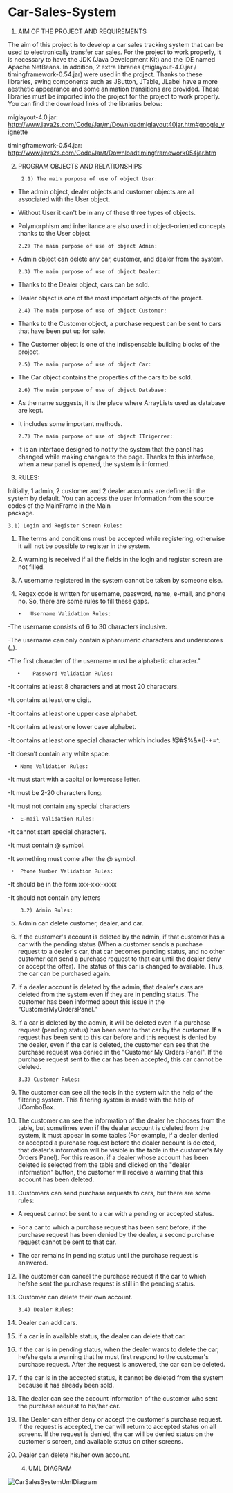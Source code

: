# Car-Sales-System

1.	AIM OF THE PROJECT AND REQUIREMENTS 

The aim of this project is to develop a car sales tracking system that can be used to electronically transfer car sales. For the project to work properly, it is necessary to have the JDK (Java Development Kit) and the IDE named Apache NetBeans. In addition, 2 extra libraries (miglayout-4.0.jar / timingframework-0.54.jar) were used in the project. Thanks to these libraries, swing components such as JButton, JTable, JLabel have a more aesthetic appearance and some animation transitions are provided. These libraries must be imported into the project for the project to work properly. You can find the download links of the libraries below: 

miglayout-4.0.jar: http://www.java2s.com/Code/Jar/m/Downloadmiglayout40jar.htm#google_vignette

timingframework-0.54.jar: http://www.java2s.com/Code/Jar/t/Downloadtimingframework054jar.htm

2.	PROGRAM OBJECTS AND RELATIONSHIPS

         2.1) The main purpose of use of object User:
       
- The admin object, dealer objects and customer objects are all associated with the User object.
- Without User it can't be in any of these three types of objects.
- Polymorphism and inheritance are also used in object-oriented concepts thanks to the User object

      2.2) The main purpose of use of object Admin:
- Admin object can delete any car, customer, and dealer from the system.

      2.3) The main purpose of use of object Dealer: 
- Thanks to the Dealer object, cars can be sold.
- Dealer object is one of the most important objects of the project.

      2.4) The main purpose of use of object Customer:
- Thanks to the Customer object, a purchase request can be sent to cars that have been put up for sale.
- The Customer object is one of the indispensable building blocks of the project.

      2.5) The main purpose of use of object Car:
- The Car object contains the properties of the cars to be sold.

      2.6) The main purpose of use of object Database:
- As the name suggests, it is the place where ArrayLists used as database are kept.
- It includes some important methods.

      2.7) The main purpose of use of object ITrigerrer:
- It is an interface designed to notify the system that the panel has changed while making changes to the page. Thanks to this interface, when a new panel is opened, the system is informed.

3. RULES:

Initially, 1 admin, 2 customer and 2 dealer accounts are defined in the system by default. 
You can access the user information from the source codes of the MainFrame in the Main  
package.
      
    3.1) Login and Register Screen Rules:
 
1)	The terms and conditions must be accepted while registering, otherwise it will not be possible to register in the system.

2)	A warning is received if all the fields in the login and register screen are not filled.

3)	A username registered in the system cannot be taken by someone else.

4)	Regex code is written for username, password, name, e-mail, and phone no. So, there are some rules to fill these gaps.

        •	Username Validation Rules:

-The username consists of 6 to 30 characters inclusive.

-The username can only contain alphanumeric characters and underscores (_).

-The first character of the username must be alphabetic character."

       •	Password Validation Rules: 

  -It contains at least 8 characters and at most 20 characters.
  
  -It contains at least one digit.
  
  -It contains at least one upper case alphabet.
  
  -It contains at least one lower case alphabet.
  
  -It contains at least one special character which includes !@#$%&*()-+=^.
  
  -It doesn’t contain any white space.
   
      •	Name Validation Rules:

-It must start with a capital or lowercase letter.

-It must be 2-20 characters long.

-It must not contain any special characters

     •	E-mail Validation Rules:

-It cannot start special characters.

-It must contain @ symbol.

-It something must come after the @ symbol.

     •	Phone Number Validation Rules:

-It should be in the form xxx-xxx-xxxx

-It should not contain any letters

		3.2) Admin Rules:
 
 
5)	Admin can delete customer, dealer, and car.

6)	If the customer's account is deleted by the admin, if that customer has a car with the pending status (When a customer sends a purchase request to a dealer's car, that car becomes pending status, and no other customer can send a purchase request to that car until the dealer deny or accept the offer). The status of this car is changed to available. Thus, the car can be purchased again.

7)	If a dealer account is deleted by the admin, that dealer's cars are deleted from the system even if they are in pending status. The customer has been informed about this issue in the “CustomerMyOrdersPanel.”

8)	If a car is deleted by the admin, it will be deleted even if a purchase request (pending status) has been sent to that car by the customer. If a request has been sent to this car before and this request is denied by the dealer, even if the car is deleted, the customer can see that the purchase request was denied in the "Customer My Orders Panel". If the purchase request sent to the car has been accepted, this car cannot be deleted.

        3.3) Customer Rules:
       
9)	The customer can see all the tools in the system with the help of the filtering system. This filtering system is made with the help of JComboBox.

10)	The customer can see the information of the dealer he chooses from the table, but sometimes even if the dealer account is deleted from the system, it must appear in some tables (For example, if a dealer denied or accepted a purchase request before the dealer account is deleted, that dealer's information will be visible in the table in the customer's My Orders Panel). For this reason, if a dealer whose account has been deleted is selected from the table and clicked on the "dealer information" button, the customer will receive a warning that this account has been deleted.

11)	Customers can send purchase requests to cars, but there are some rules:
- A request cannot be sent to a car with a pending or accepted status.

- For a car to which a purchase request has been sent before, if the purchase request has been denied by the dealer, a second purchase request cannot be sent to that car.

- The car remains in pending status until the purchase request is answered.

12)	The customer can cancel the purchase request if the car to which he/she sent the purchase request is still in the pending status.

13)	Customer can delete their own account.

        3.4) Dealer Rules:
14)	Dealer can add cars.

15)	If a car is in available status, the dealer can delete that car.
	
16)	If the car is in pending status, when the dealer wants to delete the car, he/she gets a warning that he must first respond to the customer's purchase request. After the request is answered, the car can be deleted.
	
17)	If the car is in the accepted status, it cannot be deleted from the system because it has already been sold.
	
18)	The dealer can see the account information of the customer who sent the purchase request to his/her car.
	
19)	The Dealer can either deny or accept the customer's purchase request. If the request is accepted, the car will return to accepted status on all screens. If the request is denied, the car will be denied status on the customer's screen, and available status on other screens. 
	
20)	Dealer can delete his/her own account.

     4. UML DIAGRAM
   
![CarSalesSystemUmlDiagram](https://user-images.githubusercontent.com/116666407/234034651-7eec9b56-a0ef-4d28-870e-e2a300298594.png)


